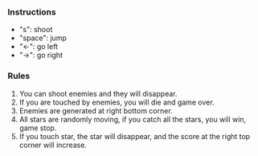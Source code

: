 ### Instructions
- "s": shoot
- "space": jump
- "<-": go left
- "->": go right

### Rules
1. You can shoot enemies and they will disappear.
2. If you are touched by enemies, you will die and game over.
3. Enemies are generated at right bottom corner.
4. All stars are randomly moving, if you catch all the stars, you will win, game stop.
5. If you touch star, the star will disappear, and the score at the right top corner will increase.
